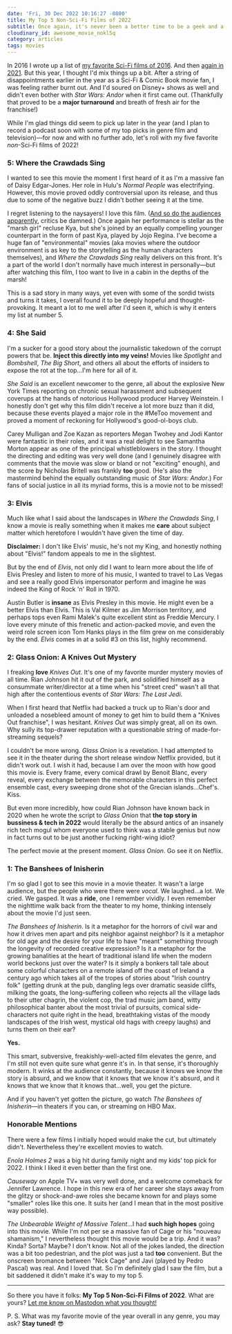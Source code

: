```yaml
---
date: 'Fri, 30 Dec 2022 10:16:27 -0800'
title: My Top 5 Non-Sci-Fi Films of 2022
subtitle: Once again, it's never been a better time to be a geek and a film buff. But I'm ready for a change. So here are my end-of-year top picks outside of Sci-Fi…and the results may surprise you!
cloudinary_id: awesome_movie_nokl5q
category: articles
tags: movies
---
```


In 2016 I wrote up a list of [my favorite Sci-Fi films of 2016](/articles/my-top-5-scifi-films-of-2016). And then [again in 2021](/articles/my-top-5-scifi-films-of-2021). But this year, I thought I'd mix things up a bit. After a string of disappointments earlier in the year as a Sci-Fi & Comic Book movie fan, I was feeling rather burnt out. And I'd soured on Disney+ shows as well and didn't even bother with *Star Wars: Andor* when it first came out. (Thankfully that proved to be a **major turnaround** and breath of fresh air for the franchise!)

While I'm glad things did seem to pick up later in the year (and I plan to record a podcast soon with some of my top picks in genre film and television)—for now and with no further ado, let's roll with my five favorite _non_-Sci-Fi films of 2022!

### 5: Where the Crawdads Sing

I wanted to see this movie the moment I first heard of it as I'm a massive fan of Daisy Edgar-Jones. Her role in Hulu's _Normal People_ was electrifying. However, this movie proved oddly controversial upon its release, and thus due to some of the negative buzz I didn't bother seeing it at the time.

I regret listening to the naysayers! I love this film. ([And so do the audiences apparently](https://www.rottentomatoes.com/m/where_the_crawdads_sing), critics be damned.) Once again her performance is stellar as the "marsh girl" recluse Kya, but she's joined by an equally compelling younger counterpart in the form of past Kya, played by Jojo Regina. I've become a huge fan of "environmental" movies (aka movies where the outdoor environment is as key to the storytelling as the human characters themselves), and _Where the Crawdads Sing_ really delivers on this front. It's a part of the world I don't normally have much interest in personally—but after watching this film, I too want to live in a cabin in the depths of the marsh!

This is a sad story in many ways, yet even with some of the sordid twists and turns it takes, I overall found it to be deeply hopeful and thought-provoking. It meant a lot to me well after I'd seen it, which is why it enters my list at number 5.

### 4: She Said

I'm a sucker for a good story about the journalistic takedown of the corrupt powers that be. **Inject this directly into my veins!** Movies like _Spotlight_ and _Bombshell_, _The Big Short_, and others all about the efforts of insiders to expose the rot at the top…I'm here for all of it.

_She Said_ is an excellent newcomer to the genre, all about the explosive New York Times reporting on chronic sexual harassment and subsequent coverups at the hands of notorious Hollywood producer Harvey Weinstein. I honestly don't get why this film didn't receive a lot more buzz than it did, because these events played a major role in the \#MeToo movement and proved a moment of reckoning for Hollywood's good-ol-boys club.

Carey Mulligan and Zoe Kazan as reporters Megan Twohey and Jodi Kantor were fantastic in their roles, and it was a real delight to see Samantha Morton appear as one of the principal whistleblowers in the story. I thought the directing and editing was very well done (and I genuinely disagree with comments that the movie was slow or bland or not "exciting" enough), and the score by Nicholas Britell was frankly **too** good. (He's also the mastermind behind the equally outstanding music of _Star Wars: Andor_.) For fans of social justice in all its myriad forms, this is a movie not to be missed!

### 3: Elvis

Much like what I said about the landscapes in _Where the Crawdads Sing_, I know a movie is really something when it makes me **care** about subject matter which heretofore I wouldn't have given the time of day.

**Disclaimer:** I don't like Elvis' music, he's not my King, and honestly nothing about "Elvis!" fandom appeals to me in the slightest.

But by the end of _Elvis_, not only did I want to learn more about the life of Elvis Presley and listen to more of his music, I wanted to travel to Las Vegas and see a really good Elvis impersonator perform and imagine he  was indeed the King of Rock 'n' Roll in 1970.

Austin Butler is **insane** as Elvis Presley in this movie. He might even be a better Elvis than Elvis. This is Val Kilmer as Jim Morrison territory, and perhaps tops even Rami Malek's quite excellent stint as Freddie Mercury. I love every minute of this frenetic and action-packed movie, and even the weird role screen icon Tom Hanks plays in the film grew on me considerably by the end. _Elvis_ comes in at a solid #3 on this list, highly recommend.

### 2: Glass Onion: A Knives Out Mystery

I freaking **love** _Knives Out_. It's one of my favorite murder mystery movies of all time. Rian Johnson hit it out of the park, and solidified himself as a consummate writer/director at a time when his "street cred" wasn't all that high after the contentious events of _Star Wars: The Last Jedi_.

When I first heard that Netflix had backed a truck up to Rian's door and unloaded a nosebleed amount of money to get him to build them a "Knives Out franchise", I was hesitant. _Knives Out_ was simply great, all on its own. Why sully its top-drawer reputation with a questionable string of made-for-streaming sequels?

I couldn't be more wrong. _Glass Onion_ is a revelation. I had attempted to see it in the theater during the short release window Netflix provided, but it didn't work out. I wish it had, because I am over the moon with how good this movie is. Every frame, every comical drawl by Benoit Blanc, every reveal, every exchange between the memorable characters in this perfect ensemble cast, every sweeping drone shot of the Grecian islands…Chef's. Kiss.

But even more incredibly, how could Rian Johnson have known back in 2020 when he wrote the script to _Glass Onion_ that **the top story in bussiness & tech in 2022** would literally be the absurd antics of an insanely rich tech mogul whom everyone used to think was a stable genius but now in fact turns out to be just another fucking right-wing idiot?

The perfect movie at the present moment. _Glass Onion_. Go see it on Netflix.

### 1: The Banshees of Inisherin

I'm so glad I got to see this movie in a movie theater. It wasn't a large audience, but the people who were there were _vocal_. We laughed…a lot. We cried. We gasped. It was a **ride**, one I remember vividly. I even remember the nighttime walk back from the theater to my home, thinking intensely about the movie I'd just seen.

_The Banshees of Inisherin_. Is it a metaphor for the horrors of civil war and how it drives men apart and pits neighbor against neighbor? Is it a metaphor for old age and the desire for your life to have "meant" something through the longevity of recorded creative expression? Is it a metaphor for the growing banalities at the heart of traditional island life when the modern world beckons just over the water? Is it simply a bonkers tall tale about some colorful characters on a remote island off the coast of Ireland a century ago which takes all of the tropes of stories about "Irish country folk" (getting drunk at the pub, dangling legs over dramatic seaside cliffs, milking the goats, the long-suffering colleen who rejects all the village lads to their utter chagrin, the violent cop, the trad music jam band, witty philosophical banter about the most trivial of pursuits, comical side-characters not quite right in the head, breathtaking vistas of the moody landscapes of the Irish west, mystical old hags with creepy laughs) and turns them on their ear?

**Yes.**

This smart, subversive, freakishly-well-acted film elevates the genre, and I'm still not even quite sure what genre it's in. In that sense, it's thoroughly modern. It winks at the audience constantly, because it knows we know the story is absurd, and we know that it knows that we know it's absurd, and it knows that we know that it knows that…well, you get the picture.

And if you haven't yet gotten the picture, go watch _The Banshees of Inisherin_—in theaters if you can, or streaming on HBO Max.

### Honorable Mentions

There were a few films I initially hoped would make the cut, but ultimately didn't. Nevertheless they're excellent movies to watch.

_Enola Holmes 2_ was a big hit during family night and my kids' top pick for 2022. I think I liked it even better than the first one.

_Causeway_ on Apple TV+ was very well done, and a welcome comeback for Jennifer Lawrence. I hope in this new era of her career she stays away from the glitzy or shock-and-awe roles she became known for and plays some "smaller" roles like this one. It suits her (and I mean that in the most positive way possible).

_The Unbearable Weight of Massive Talent_…I had **such high hopes** going into this movie. While I'm not per se a massive fan of Cage or his "nouveau shamanism," I nevertheless thought this movie would be a trip. And it was? Kinda? Sorta? Maybe? I don't know. Not all of the jokes landed, the direction was a bit too pedestrian, and the plot was just a tad **too** convenient. But the onscreen bromance between "Nick Cage" and Javi (played by Pedro Pascal) was real. And I loved that. So I'm definitely glad I saw the film, but a bit saddened it didn't make it's way to my top 5.

----

So there you have it folks: **My Top 5 Non-Sci-Fi Films of 2022**. What are yours? [Let me know on Mastodon what you thought!](https://indieweb.social/@jaredwhite)

P. S. What was my favorite movie of the year overall in any genre, you may ask? **Stay tuned!** 😎